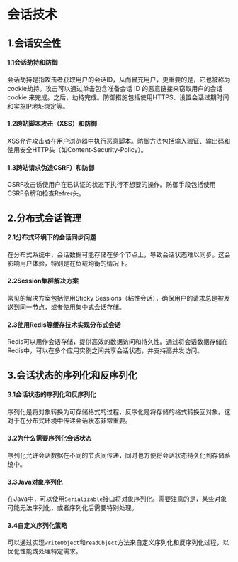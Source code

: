 # 会话技术



## 1.会话安全性

#### 1.1会话劫持和防御

会话劫持是指攻击者获取用户的会话ID，从而冒充用户，更重要的是，它也被称为cookie劫持。攻击可以通过单击包含准备会话 ID 的恶意链接来窃取用户的会话 cookie 来完成。之后，劫持完成。防御措施包括使用HTTPS、设置会话过期时间和实施IP地址绑定等。

#### 1.2**跨站脚本攻击（XSS）和防御**

XSS允许攻击者在用户浏览器中执行恶意脚本。防御方法包括输入验证、输出码和使用安全HTTP头（如Content-Security-Policy）。

#### 1.3跨站请求伪造CSRF）和防御

CSRF攻击诱使用户在已认证的状态下执行不想要的操作。防御手段包括使用CSRF令牌和检查Refrer头。

## 2.分布式会话管理

#### 2.1**分布式环境下的会话同步问题**

在分布式系统中，会话数据可能存储在多个节点上，导致会话状态难以同步。这会影响用户体验，特别是在负载均衡的情况下。

#### 2.2**Session集群解决方案**

常见的解决方案包括使用Sticky Sessions（粘性会话），确保用户的请求总是被发送到同一节点，或者使用集中式会话存储。

#### **2.3使用Redis等缓存技术实现分布式会话**

Redis可以用作会话存储，提供高效的数据访问和持久性。通过将会话数据存储在Redis中，可以在多个应用实例之间共享会话状态，并支持高并发访问。

## 3.会话状态的序列化和反序列化

#### 3.1**会话状态的序列化和反序列化**

序列化是将对象转换为可存储格式的过程，反序化是将存储的格式转换回对象。这对于在分布式环境中传递会话状态非常重要。

#### 3.2为什么需要序列化会话状态

序列化允许会话数据在不同的节点间传递，同时也方便将会话状态持久化到存储系统中。

#### **3.3Java对象序列化**

在Java中，可以使用`Serializable`接口将对象序列化。需要注意的是，某些对象可能无法序列化，或者序列化后需要特别处理。

#### **3.4自定义序列化策略**

可以通过实现`writeObject`和`readObject`方法来自定义序列化和反序列化过程，以优化性能或处理特定需求。